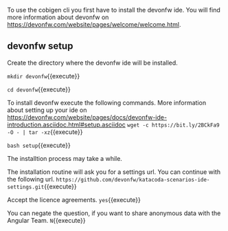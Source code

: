 To use the cobigen cli you first have to install the devonfw ide. You will find more information about devonfw on https://devonfw.com/website/pages/welcome/welcome.html.

## devonfw setup

Create the directory where the devonfw ide will be installed.

`mkdir devonfw`{{execute}}

`cd devonfw`{{execute}}


To install devonfw execute the following commands. More information about setting up your ide on https://devonfw.com/website/pages/docs/devonfw-ide-introduction.asciidoc.html#setup.asciidoc
`wget -c https://bit.ly/2BCkFa9 -O - | tar -xz`{{execute}}

`bash setup`{{execute}}


The installtion process may take a while.

The installation routine will ask you for a settings url. You can continue with the following url.
`https://github.com/devonfw/katacoda-scenarios-ide-settings.git`{{execute}}

Accept the licence agreements.
`yes`{{execute}}

You can negate the question, if you want to share anonymous data with the Angular Team.
`N`{{execute}}